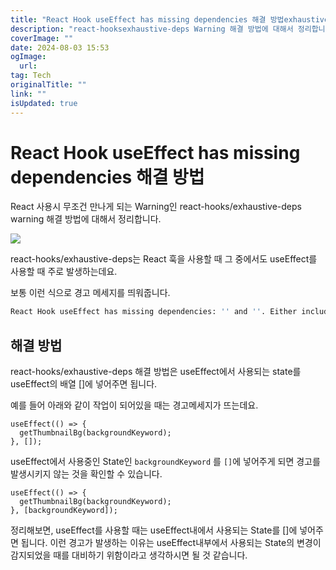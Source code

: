 ```yaml
---
title: "React Hook useEffect has missing dependencies 해결 방법exhaustive-deps Warning"
description: "react-hooksexhaustive-deps Warning 해결 방법에 대해서 정리합니다"
coverImage: ""
date: 2024-08-03 15:53
ogImage: 
  url: 
tag: Tech
originalTitle: ""
link: ""
isUpdated: true
---
```






# React Hook useEffect has missing dependencies 해결 방법


React 사용시 무조건 만나게 되는 Warning인 react-hooks/exhaustive-deps warning 해결 방법에 대해서 정리합니다.



<div class="content-ad"></div>

![](/assets/img/2022-11-25-React-Hook-useEffect-has-missing-dependencies-해결-방법-1.png)

react-hooks/exhaustive-deps는 React 훅을 사용할 때 그 중에서도 useEffect를 사용할 때 주로 발생하는데요.

보통 이런 식으로 경고 메세지를 띄워줍니다.

```bash
React Hook useEffect has missing dependencies: '' and ''. Either include them or remove the dependency array.
```

## 해결 방법

react-hooks/exhaustive-deps 해결 방법은 useEffect에서 사용되는 state를 useEffect의 배열 []에 넣어주면 됩니다.

예를 들어 아래와 같이 작업이 되어있을 때는 경고메세지가 뜨는데요.

```tsx
useEffect(() => {
  getThumbnailBg(backgroundKeyword);
}, []);
```

useEffect에서 사용중인 State인 `backgroundKeyword` 를 `[]`에 넣어주게 되면 경고를 발생시키지 않는 것을 확인할 수 있습니다.

```tsx
useEffect(() => {
  getThumbnailBg(backgroundKeyword);
}, [backgroundKeyword]);
```

정리해보면, useEffect를 사용할 때는 useEffect내에서 사용되는 State를 []에 넣어주면 됩니다. 이런 경고가 발생하는 이유는 useEffect내부에서 사용되는 State의 변경이 감지되었을 때를 대비하기 위함이라고 생각하시면 될 것 같습니다.
